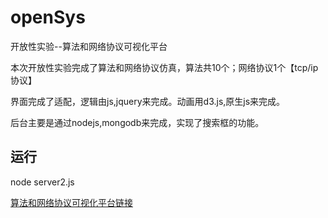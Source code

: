 # openSys
开放性实验--算法和网络协议可视化平台

<p>本次开放性实验完成了算法和网络协议仿真，算法共10个；网络协议1个【tcp/ip协议】</p>
<p>界面完成了适配，逻辑由js,jquery来完成。动画用d3.js,原生js来完成。</p>
<p>后台主要是通过nodejs,mongodb来完成，实现了搜索框的功能。</p>
<h2>运行</h2>
<p>node server2.js</p>
<a href="http://pro.mperson.club/open/">算法和网络协议可视化平台链接</a>